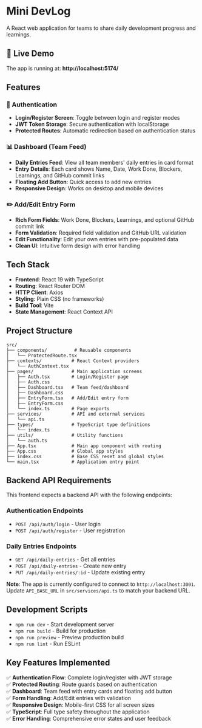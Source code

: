 # Mini DevLog

A React web application for teams to share daily development progress and learnings.

## 🚀 Live Demo

The app is running at: **http://localhost:5174/**

## Features

### 🔐 Authentication
- **Login/Register Screen**: Toggle between login and register modes
- **JWT Token Storage**: Secure authentication with localStorage
- **Protected Routes**: Automatic redirection based on authentication status

### 📊 Dashboard (Team Feed)
- **Daily Entries Feed**: View all team members' daily entries in card format
- **Entry Details**: Each card shows Name, Date, Work Done, Blockers, Learnings, and GitHub commit links
- **Floating Add Button**: Quick access to add new entries
- **Responsive Design**: Works on desktop and mobile devices

### ✏️ Add/Edit Entry Form
- **Rich Form Fields**: Work Done, Blockers, Learnings, and optional GitHub commit link
- **Form Validation**: Required field validation and GitHub URL validation
- **Edit Functionality**: Edit your own entries with pre-populated data
- **Clean UI**: Intuitive form design with error handling

## Tech Stack

- **Frontend**: React 19 with TypeScript
- **Routing**: React Router DOM
- **HTTP Client**: Axios
- **Styling**: Plain CSS (no frameworks)
- **Build Tool**: Vite
- **State Management**: React Context API

## Project Structure

```
src/
├── components/          # Reusable components
│   └── ProtectedRoute.tsx
├── contexts/           # React Context providers
│   └── AuthContext.tsx
├── pages/              # Main application screens
│   ├── Auth.tsx        # Login/Register page
│   ├── Auth.css
│   ├── Dashboard.tsx   # Team feed/dashboard
│   ├── Dashboard.css
│   ├── EntryForm.tsx   # Add/Edit entry form
│   ├── EntryForm.css
│   └── index.ts        # Page exports
├── services/           # API and external services
│   └── api.ts
├── types/              # TypeScript type definitions
│   └── index.ts
├── utils/              # Utility functions
│   └── auth.ts
├── App.tsx             # Main app component with routing
├── App.css             # Global app styles
├── index.css           # Base CSS reset and global styles
└── main.tsx            # Application entry point
```

## Backend API Requirements

This frontend expects a backend API with the following endpoints:

### Authentication Endpoints
- `POST /api/auth/login` - User login
- `POST /api/auth/register` - User registration

### Daily Entries Endpoints
- `GET /api/daily-entries` - Get all entries
- `POST /api/daily-entries` - Create new entry
- `PUT /api/daily-entries/:id` - Update existing entry

**Note**: The app is currently configured to connect to `http://localhost:3001`. Update `API_BASE_URL` in `src/services/api.ts` to match your backend URL.

## Development Scripts

- `npm run dev` - Start development server
- `npm run build` - Build for production
- `npm run preview` - Preview production build
- `npm run lint` - Run ESLint

## Key Features Implemented

✅ **Authentication Flow**: Complete login/register with JWT storage  
✅ **Protected Routing**: Route guards based on authentication  
✅ **Dashboard**: Team feed with entry cards and floating add button  
✅ **Form Handling**: Add/Edit entries with validation  
✅ **Responsive Design**: Mobile-first CSS for all screen sizes  
✅ **TypeScript**: Full type safety throughout the application  
✅ **Error Handling**: Comprehensive error states and user feedback
